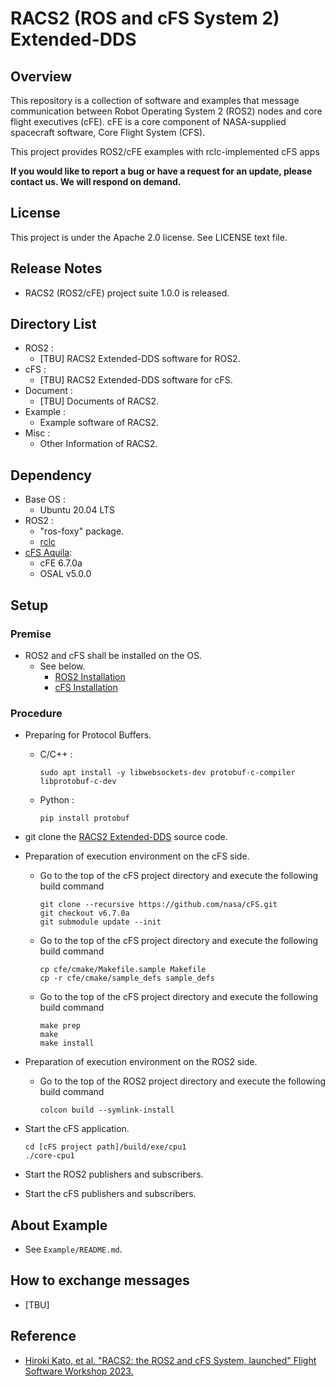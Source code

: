 # RACS2 (ROS and cFS System 2) Extended-DDS

## Overview

This repository is a collection of software and examples that message communication between Robot Operating System 2 (ROS2) nodes and core flight executives (cFE).  cFE is a core component of NASA-supplied spacecraft software, Core Flight System (CFS).

This project provides ROS2/cFE examples with rclc-implemented cFS apps

**If you would like to report a bug or have a request for an update, please contact us. We will respond on demand.**

## License

This project is under the Apache 2.0 license. See LICENSE text file.

## Release Notes

- RACS2 (ROS2/cFE) project suite 1.0.0 is released.

## Directory List

- ROS2 :
  - [TBU] RACS2 Extended-DDS software for ROS2.
- cFS :
  - [TBU] RACS2 Extended-DDS software for cFS.
- Document :
  - [TBU] Documents of RACS2.
- Example :
  - Example software of RACS2.
- Misc :
  - Other Information of RACS2.

## Dependency

- Base OS :
  - Ubuntu 20.04 LTS
- ROS2 :
  - "ros-foxy" package.
  - [rclc](https://github.com/ros2/rclc)
- [cFS Aquila](https://github.com/nasa/cFS/releases/tag/v6.7.0a): 
  - cFE 6.7.0a
  - OSAL v5.0.0


## Setup

### Premise

- ROS2 and cFS shall be installed on the OS.
  - See below.
    - [ROS2 Installation](https://docs.ros.org/en/foxy/Installation/Ubuntu-Install-Debians.html)
    - [cFS Installation](https://github.com/nasa/cFS)

### Procedure

- Preparing for Protocol Buffers.
  - C/C++ :
    ```
    sudo apt install -y libwebsockets-dev protobuf-c-compiler libprotobuf-c-dev
    ```
  - Python :
    ```
    pip install protobuf
    ```

- git clone the [RACS2 Extended-DDS](https://github.com/jaxa/racs2_extended-dds.git) source code.  

- Preparation of execution environment on the cFS side.  
  - Go to the top of the cFS project directory and execute the following build command
    ```
    git clone --recursive https://github.com/nasa/cFS.git
    git checkout v6.7.0a
    git submodule update --init
    ```

  - Go to the top of the cFS project directory and execute the following build command
    ```
    cp cfe/cmake/Makefile.sample Makefile
    cp -r cfe/cmake/sample_defs sample_defs
    ```

  - Go to the top of the cFS project directory and execute the following build command
    ```
    make prep
    make
    make install
    ```

- Preparation of execution environment on the ROS2 side.   
  - Go to the top of the ROS2 project directory and execute the following build command
    ```
    colcon build --symlink-install
    ```

- Start the cFS application.
  ```
  cd [cFS project path]/build/exe/cpu1
  ./core-cpu1
  ```

- Start the ROS2 publishers and subscribers.

- Start the cFS publishers and subscribers.


## About Example

- See `Example/README.md`.

## How to exchange messages

- [TBU]

## Reference 

* [Hiroki Kato, et al. "RACS2: the ROS2 and cFS System, launched" Flight Software Workshop 2023.](https://drive.google.com/file/d/1VBsiUEW6Z8pG8LvbM7lEyZMRMz9w-sjX/view?usp=share_link)
